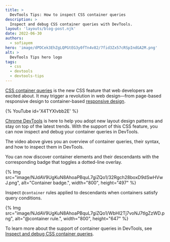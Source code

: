 ```yaml
---
title: >
  DevTools Tips: How to inspect CSS container queries
description: >
  Inspect and debug CSS container queries with DevTools.
layout: 'layouts/blog-post.njk'
date: 2022-06-30
authors:
  - sofiayem
hero: 'image/dPDCek3EhZgLQPGtEG3y0fTn4v82/7fid3Zx57cRSpIndGA2M.png'
alt: >
  DevTools Tips hero logo
tags:
  - css
  - devtools
  - devtools-tips
---
```


[CSS container queries](https://web.dev/articles/new-responsive#responsive_to_the_container) is the new CSS feature that web developers are excited about. It may trigger a revolution in web design—from page-based responsive design to container-based [responsive design](https://web.dev/articles/new-responsive#responsive_to_the_container).

{% YouTube id='X4TYXlvbb2E' %}

[Chrome DevTools](/docs/devtools/) is here to help you adopt new layout design patterns and stay on top of the latest trends. With the support of this CSS feature, you can now inspect and debug your container queries in DevTools.

The video above gives you an overview of container queries, their syntax, and how to inspect them in DevTools.

You can now discover container elements and their descendants with the corresponding badge that toggles a dotted-line overlay.

{% Img src="image/NJdAV9UgKuN8AhoaPBquL7giZQo1/32Rgch28boxD9dSwHVwJ.png", alt="Container badge.", width="800", height="497" %}

Inspect `@container` rules applied to descendants when containers satisfy query conditions.

{% Img src="image/NJdAV9UgKuN8AhoaPBquL7giZQo1/WbHl2Tj7voNJ7tIgZzWD.png", alt="@container rule.", width="800", height="647" %}

To learn more about the support of container queries in DevTools, see [Inspect and debug CSS container queries](/docs/devtools/css/container-queries/).
